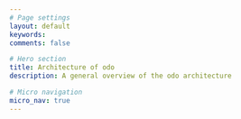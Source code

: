 ```yaml
---
# Page settings
layout: default
keywords:
comments: false

# Hero section
title: Architecture of odo
description: A general overview of the odo architecture

# Micro navigation
micro_nav: true
---
```

